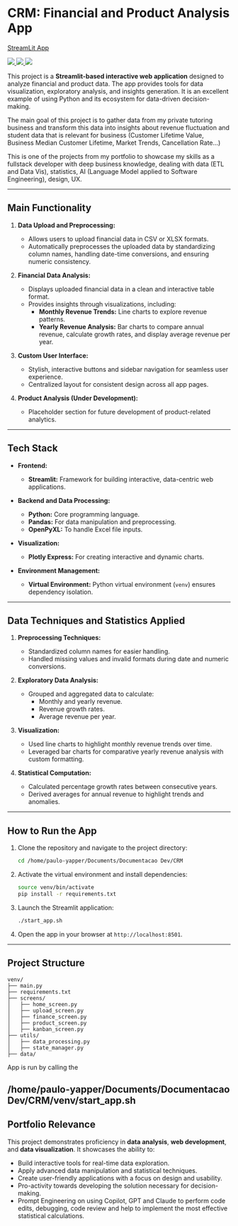 # CRM: Financial and Product Analysis App 

[StreamLit App]([https://www.linkedin.com/in/paulosasakicymbaum/recent-activity/articles/](https://bettercallpaulocrm.streamlit.app/aaa))

<p>
   <a href="https://developer.mozilla.org/en-US/docs/Web/CSS">
    <img src="https://img.shields.io/badge/CSS-1572B6?style=for-the-badge&logo=css3&logoColor=white" />
   <a href="https://developer.mozilla.org/en-US/docs/Web/HTML">
    <img src="https://img.shields.io/badge/HTML-E34F26?style=for-the-badge&logo=html5&logoColor=white" />
   <a href="https://www.python.org/">
    <img src="https://img.shields.io/badge/Python-3776AB?style=for-the-badge&logo=python&logoColor=white" />
  </a>
</p>

This project is a **Streamlit-based interactive web application** designed to analyze financial and product data. The app provides tools for data visualization, exploratory analysis, and insights generation. It is an excellent example of using Python and its ecosystem for data-driven decision-making.

The main goal of this project is to gather data from my private tutoring business and transform this data into insights about revenue fluctuation and student data that is relevant for business (Customer Lifetime Value, Business Median Customer Lifetime, Market Trends, Cancellation Rate...)

This is one of the projects from my portfolio to showcase my skills as a fullstack developer with deep business knowledge, dealing with data (ETL and Data Vis), statistics, AI (Language Model applied to Software Engineering), design, UX.

---

## **Main Functionality**

1. **Data Upload and Preprocessing:**
   - Allows users to upload financial data in CSV or XLSX formats.
   - Automatically preprocesses the uploaded data by standardizing column names, handling date-time conversions, and ensuring numeric consistency.

2. **Financial Data Analysis:**
   - Displays uploaded financial data in a clean and interactive table format.
   - Provides insights through visualizations, including:
     - **Monthly Revenue Trends:** Line charts to explore revenue patterns.
     - **Yearly Revenue Analysis:** Bar charts to compare annual revenue, calculate growth rates, and display average revenue per year.

3. **Custom User Interface:**
   - Stylish, interactive buttons and sidebar navigation for seamless user experience.
   - Centralized layout for consistent design across all app pages.

4. **Product Analysis (Under Development):**
   - Placeholder section for future development of product-related analytics.

---

## **Tech Stack**

- **Frontend:**  
  - **Streamlit:** Framework for building interactive, data-centric web applications.

- **Backend and Data Processing:**  
  - **Python:** Core programming language.
  - **Pandas:** For data manipulation and preprocessing.
  - **OpenPyXL:** To handle Excel file inputs.

- **Visualization:**  
  - **Plotly Express:** For creating interactive and dynamic charts.

- **Environment Management:**  
  - **Virtual Environment:** Python virtual environment (`venv`) ensures dependency isolation.

---

## **Data Techniques and Statistics Applied**

1. **Preprocessing Techniques:**
   - Standardized column names for easier handling.
   - Handled missing values and invalid formats during date and numeric conversions.

2. **Exploratory Data Analysis:**
   - Grouped and aggregated data to calculate:
     - Monthly and yearly revenue.
     - Revenue growth rates.
     - Average revenue per year.

3. **Visualization:**
   - Used line charts to highlight monthly revenue trends over time.
   - Leveraged bar charts for comparative yearly revenue analysis with custom formatting.

4. **Statistical Computation:**
   - Calculated percentage growth rates between consecutive years.
   - Derived averages for annual revenue to highlight trends and anomalies.

---

## **How to Run the App**

1. Clone the repository and navigate to the project directory:
   ```bash
   cd /home/paulo-yapper/Documents/Documentacao Dev/CRM
   ```

2. Activate the virtual environment and install dependencies:
   ```bash
   source venv/bin/activate
   pip install -r requirements.txt
   ```

3. Launch the Streamlit application:
   ```bash
   ./start_app.sh
   ```

4. Open the app in your browser at `http://localhost:8501`.

---
## **Project Structure**

```
venv/
├── main.py
├── requirements.txt
├── screens/
│   ├── home_screen.py
│   ├── upload_screen.py
│   ├── finance_screen.py
│   ├── product_screen.py
│   ├── kanban_screen.py
├── utils/
│   ├── data_processing.py
│   ├── state_manager.py
├── data/

```
App is run by calling the 

/home/paulo-yapper/Documents/Documentacao Dev/CRM/venv/start_app.sh
---

## **Portfolio Relevance**

This project demonstrates proficiency in **data analysis**, **web development**, and **data visualization**. It showcases the ability to:
- Build interactive tools for real-time data exploration.
- Apply advanced data manipulation and statistical techniques.
- Create user-friendly applications with a focus on design and usability.
- Pro-activity towards developing the solution necessary for decision-making.
- Prompt Engineering on using Copilot, GPT and Claude to perform code edits, debugging, code review and help to implement the most effective statistical calculations.

